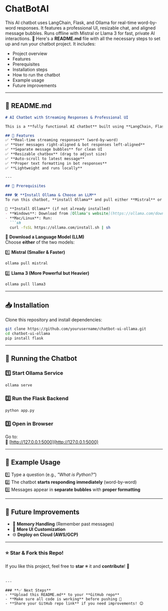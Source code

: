 # ChatBotAI
This AI chatbot uses LangChain, Flask, and Ollama for real-time word-by-word responses. It features a professional UI, resizable chat, and aligned message bubbles. Runs offline with Mistral or Llama 3 for fast, private AI interactions. 🚀
Here's a **README.md** file with all the necessary steps to set up and run your chatbot project. It includes:  

- Project overview  
- Features  
- Prerequisites  
- Installation steps  
- How to run the chatbot  
- Example usage  
- Future improvements  

---

## **📝 README.md**
```md
# AI Chatbot with Streaming Responses & Professional UI

This is a **fully functional AI chatbot** built using **LangChain, Flask, and Ollama**. It supports **real-time word-by-word streaming responses**, customizable UI, and smooth user interaction.

## 🚀 Features
✅ **Real-time streaming responses** (word-by-word)  
✅ **User messages right-aligned & bot responses left-aligned**  
✅ **Separate message bubbles** for clean UI  
✅ **Resizable chatbox** (drag to adjust size)  
✅ **Auto-scroll to latest message**  
✅ **Proper text formatting in bot responses**  
✅ **Lightweight and runs locally**  

---

## 📌 Prerequisites

### 🛠 **Install Ollama & Choose an LLM**
To run this chatbot, **install Ollama** and pull either **Mistral** or **Llama 3** based on your choice.

🔹 **Install Ollama** (if not already installed)  
- **Windows**: Download from [Ollama's website](https://ollama.com/download)  
- **Mac/Linux**: Run:
  ```sh
  curl -fsSL https://ollama.com/install.sh | sh
  ```

🔹 **Download a Language Model (LLM)**  
Choose **either** of the two models:

1️⃣ **Mistral (Smaller & Faster)**  
   ```sh
   ollama pull mistral
   ```

2️⃣ **Llama 3 (More Powerful but Heavier)**  
   ```sh
   ollama pull llama3
   ```

---

## 📥 Installation
Clone this repository and install dependencies:

```sh
git clone https://github.com/yourusername/chatbot-ui-ollama.git
cd chatbot-ui-ollama
pip install flask
```

---

## 🏃 Running the Chatbot

### 1️⃣ **Start Ollama Service**
```sh
ollama serve
```

### 2️⃣ **Run the Flask Backend**
```sh
python app.py
```

### 3️⃣ **Open in Browser**
Go to:  
🔗 [http://127.0.0.1:5000](http://127.0.0.1:5000)

---

## 💬 Example Usage
1️⃣ Type a question (e.g., *"What is Python?"*)  
2️⃣ The chatbot **starts responding immediately** (word-by-word)  
3️⃣ Messages appear in **separate bubbles** with **proper formatting**  

---

## 🔧 Future Improvements
- 🔄 **Memory Handling** (Remember past messages)  
- 🎨 **More UI Customization**  
- 🌐 **Deploy on Cloud (AWS/GCP)**  

---

### ⭐ Star & Fork this Repo!  
If you like this project, feel free to **star ⭐** it and **contribute**! 🚀  
```

---

### **✅ Next Steps**
- **Upload this README.md** to your **GitHub repo**  
- **Make sure all code is working** before pushing 🚀  
- **Share your GitHub repo link** if you need improvements! 😊
